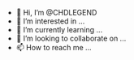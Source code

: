 - 👋 Hi, I’m @CHDLEGEND
- 👀 I’m interested in ...
- 🌱 I’m currently learning ...
- 💞️ I’m looking to collaborate on ...
- 📫 How to reach me ...

<!---
CHDLEGEND/CHDLEGEND is a ✨ special ✨ repository because its `README.md` (this file) appears on your GitHub profile.
You can click the Preview link to take a look at your changes.
--->

